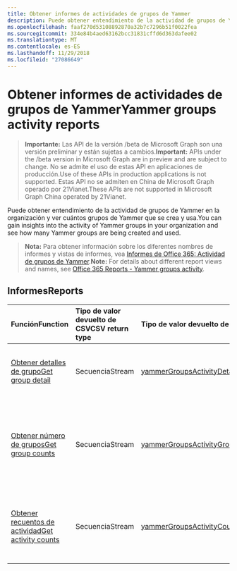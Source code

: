 ```yaml
---
title: Obtener informes de actividades de grupos de Yammer
description: Puede obtener entendimiento de la actividad de grupos de Yammer en la organización y ver cuántos grupos de Yammer que se crea y usa.
ms.openlocfilehash: faaf270d53108892870a32b7c7296b51f0022fea
ms.sourcegitcommit: 334e84b4aed63162bcc31831cffd6d363dafee02
ms.translationtype: MT
ms.contentlocale: es-ES
ms.lasthandoff: 11/29/2018
ms.locfileid: "27086649"
---
```

# <a name="yammer-groups-activity-reports"></a><span data-ttu-id="c0815-103">Obtener informes de actividades de grupos de Yammer</span><span class="sxs-lookup"><span data-stu-id="c0815-103">Yammer groups activity reports</span></span>

> <span data-ttu-id="c0815-104">**Importante:** Las API de la versión /beta de Microsoft Graph son una versión preliminar y están sujetas a cambios.</span><span class="sxs-lookup"><span data-stu-id="c0815-104">**Important:** APIs under the /beta version in Microsoft Graph are in preview and are subject to change.</span></span> <span data-ttu-id="c0815-105">No se admite el uso de estas API en aplicaciones de producción.</span><span class="sxs-lookup"><span data-stu-id="c0815-105">Use of these APIs in production applications is not supported.</span></span> <span data-ttu-id="c0815-106">Estas API no se admiten en China de Microsoft Graph operado por 21Vianet.</span><span class="sxs-lookup"><span data-stu-id="c0815-106">These APIs are not supported in Microsoft Graph China operated by 21Vianet.</span></span>

<span data-ttu-id="c0815-107">Puede obtener entendimiento de la actividad de grupos de Yammer en la organización y ver cuántos grupos de Yammer que se crea y usa.</span><span class="sxs-lookup"><span data-stu-id="c0815-107">You can gain insights into the activity of Yammer groups in your organization and see how many Yammer groups are being created and used.</span></span>

> <span data-ttu-id="c0815-108">**Nota:** Para obtener información sobre los diferentes nombres de informes y vistas de informes, vea [Informes de Office 365: Actividad de grupos de Yammer](https://support.office.com/client/Yammer-groups-activity-report-94dd92ec-ea73-43c6-b51f-2a11fd78aa31).</span><span class="sxs-lookup"><span data-stu-id="c0815-108">**Note:** For details about different report views and names, see [Office 365 Reports - Yammer groups activity](https://support.office.com/client/Yammer-groups-activity-report-94dd92ec-ea73-43c6-b51f-2a11fd78aa31).</span></span>

## <a name="reports"></a><span data-ttu-id="c0815-109">Informes</span><span class="sxs-lookup"><span data-stu-id="c0815-109">Reports</span></span>

| <span data-ttu-id="c0815-110">Función</span><span class="sxs-lookup"><span data-stu-id="c0815-110">Function</span></span>                                 | <span data-ttu-id="c0815-111">Tipo de valor devuelto de CSV</span><span class="sxs-lookup"><span data-stu-id="c0815-111">CSV return type</span></span> | <span data-ttu-id="c0815-112">Tipo de valor devuelto de JSON</span><span class="sxs-lookup"><span data-stu-id="c0815-112">JSON return type</span></span>                         | <span data-ttu-id="c0815-113">Descripción</span><span class="sxs-lookup"><span data-stu-id="c0815-113">Description</span></span>                              |
| :--------------------------------------- | :-------------- | :--------------------------------------- | ---------------------------------------- |
| [<span data-ttu-id="c0815-114">Obtener detalles de grupo</span><span class="sxs-lookup"><span data-stu-id="c0815-114">Get group detail</span></span>](../api/reportroot-getyammergroupsactivitydetail.md) | <span data-ttu-id="c0815-115">Secuencia</span><span class="sxs-lookup"><span data-stu-id="c0815-115">Stream</span></span>          | [<span data-ttu-id="c0815-116">yammerGroupsActivityDetail</span><span class="sxs-lookup"><span data-stu-id="c0815-116">yammerGroupsActivityDetail</span></span>](../resources/yammergroupsactivitydetail.md) | <span data-ttu-id="c0815-117">Obtiene información sobre la actividad de grupos de Yammer por grupo.</span><span class="sxs-lookup"><span data-stu-id="c0815-117">Get details about Yammer groups activity by group.</span></span> |
| [<span data-ttu-id="c0815-118">Obtener número de grupos</span><span class="sxs-lookup"><span data-stu-id="c0815-118">Get group counts</span></span>](../api/reportroot-getyammergroupsactivitygroupcounts.md) | <span data-ttu-id="c0815-119">Secuencia</span><span class="sxs-lookup"><span data-stu-id="c0815-119">Stream</span></span>          | [<span data-ttu-id="c0815-120">yammerGroupsActivityGroupCounts</span><span class="sxs-lookup"><span data-stu-id="c0815-120">yammerGroupsActivityGroupCounts</span></span>](../resources/yammergroupsactivitygroupcounts.md) | <span data-ttu-id="c0815-121">Obtiene el número total de grupos que existen y en cuántos se incluyeron actividades de conversaciones de grupo.</span><span class="sxs-lookup"><span data-stu-id="c0815-121">Get the total number of groups that existed and how many included group conversation activity.</span></span> |
| [<span data-ttu-id="c0815-122">Obtener recuentos de actividad</span><span class="sxs-lookup"><span data-stu-id="c0815-122">Get activity counts</span></span>](../api/reportroot-getyammergroupsactivitycounts.md) | <span data-ttu-id="c0815-123">Secuencia</span><span class="sxs-lookup"><span data-stu-id="c0815-123">Stream</span></span>          | [<span data-ttu-id="c0815-124">yammerGroupsActivityCounts</span><span class="sxs-lookup"><span data-stu-id="c0815-124">yammerGroupsActivityCounts</span></span>](../resources/yammergroupsactivitycounts.md) | <span data-ttu-id="c0815-125">Obtiene el número de mensajes de Yammer publicados, leídos y etiquetados como “Me gusta” en grupos.</span><span class="sxs-lookup"><span data-stu-id="c0815-125">Get the number of Yammer messages posted, read, and liked in groups.</span></span> |
